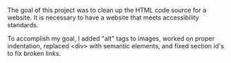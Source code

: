 The goal of this project was to clean up the HTML code source for a website. It is necessary to have a website that meets accessibility standards.

To accomplish my goal, I added "alt" tags to images, worked on proper indentation, replaced &lt;div&gt; with semantic elements, and fixed section id's to fix broken links.